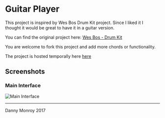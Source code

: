 # Guitar Player

This project is inspired by Wes Bos Drum Kit project. Since I liked it I thought it would be great to have it in a guitar version.

You can find the original project here: [Wes Bos - Drum Kit](https://github.com/wesbos/JavaScript30)

You are welcome to fork this project and add more chords or functionality.

The project is hosted temporally here [here](http://titan.dcs.bbk.ac.uk/~drodri06/guitar_player/)

## Screenshots

### Main Interface
![Main Interface](http://i.imgur.com/zZj3Bvl.jpg?1)

---

Danny Monroy 2017
